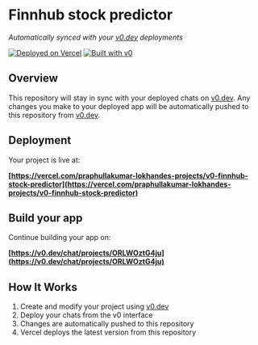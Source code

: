 # Finnhub stock predictor

*Automatically synced with your [v0.dev](https://v0.dev) deployments*

[![Deployed on Vercel](https://img.shields.io/badge/Deployed%20on-Vercel-black?style=for-the-badge&logo=vercel)](https://vercel.com/praphullakumar-lokhandes-projects/v0-finnhub-stock-predictor)
[![Built with v0](https://img.shields.io/badge/Built%20with-v0.dev-black?style=for-the-badge)](https://v0.dev/chat/projects/ORLWOztG4ju)

## Overview

This repository will stay in sync with your deployed chats on [v0.dev](https://v0.dev).
Any changes you make to your deployed app will be automatically pushed to this repository from [v0.dev](https://v0.dev).

## Deployment

Your project is live at:

**[https://vercel.com/praphullakumar-lokhandes-projects/v0-finnhub-stock-predictor](https://vercel.com/praphullakumar-lokhandes-projects/v0-finnhub-stock-predictor)**

## Build your app

Continue building your app on:

**[https://v0.dev/chat/projects/ORLWOztG4ju](https://v0.dev/chat/projects/ORLWOztG4ju)**

## How It Works

1. Create and modify your project using [v0.dev](https://v0.dev)
2. Deploy your chats from the v0 interface
3. Changes are automatically pushed to this repository
4. Vercel deploys the latest version from this repository
